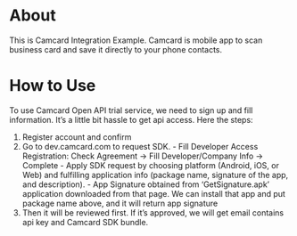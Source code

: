 # About
This is Camcard Integration Example. Camcard is mobile app to scan business card and save it directly to your phone contacts.

# How to Use
To use Camcard Open API trial service, we need to sign up and fill information. It’s a little bit hassle to get api access. Here the steps:

  1. Register account and confirm
  2. Go to dev.camcard.com to request SDK.
    - Fill Developer Access Registration: Check Agreement -> Fill Developer/Company Info -> Complete
    - Apply SDK request by choosing platform (Android, iOS, or Web) and fulfilling application info (package name, signature of the app, and description).
    - App Signature obtained from ‘GetSignature.apk’ application downloaded from that page. We can install that app and put package name above, and it will return app signature
  3. Then it will be reviewed first. If it’s approved, we will get email contains api key and Camcard SDK bundle.

